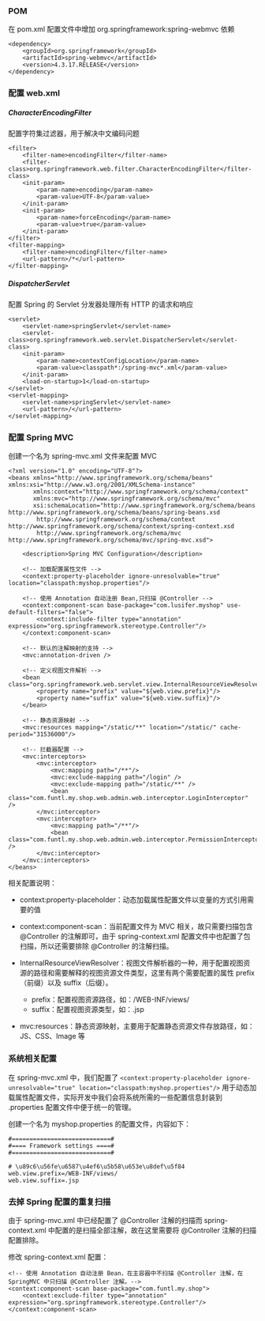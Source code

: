 ### POM

在 pom.xml 配置文件中增加 org.springframework:spring-webmvc 依赖
```
<dependency>
    <groupId>org.springframework</groupId>
    <artifactId>spring-webmvc</artifactId>
    <version>4.3.17.RELEASE</version>
</dependency>
```
### 配置 web.xml

##### CharacterEncodingFilter

配置字符集过滤器，用于解决中文编码问题
```
<filter>
    <filter-name>encodingFilter</filter-name>
    <filter-class>org.springframework.web.filter.CharacterEncodingFilter</filter-class>
    <init-param>
        <param-name>encoding</param-name>
        <param-value>UTF-8</param-value>
    </init-param>
    <init-param>
        <param-name>forceEncoding</param-name>
        <param-value>true</param-value>
    </init-param>
</filter>
<filter-mapping>
    <filter-name>encodingFilter</filter-name>
    <url-pattern>/*</url-pattern>
</filter-mapping>
```
##### DispatcherServlet

配置 Spring 的 Servlet 分发器处理所有 HTTP 的请求和响应
```
<servlet>
    <servlet-name>springServlet</servlet-name>
    <servlet-class>org.springframework.web.servlet.DispatcherServlet</servlet-class>
    <init-param>
        <param-name>contextConfigLocation</param-name>
        <param-value>classpath*:/spring-mvc*.xml</param-value>
    </init-param>
    <load-on-startup>1</load-on-startup>
</servlet>
<servlet-mapping>
    <servlet-name>springServlet</servlet-name>
    <url-pattern>/</url-pattern>
</servlet-mapping>
```
### 配置 Spring MVC

创建一个名为 spring-mvc.xml 文件来配置 MVC
```
<?xml version="1.0" encoding="UTF-8"?>
<beans xmlns="http://www.springframework.org/schema/beans" xmlns:xsi="http://www.w3.org/2001/XMLSchema-instance"
       xmlns:context="http://www.springframework.org/schema/context"
       xmlns:mvc="http://www.springframework.org/schema/mvc"
       xsi:schemaLocation="http://www.springframework.org/schema/beans http://www.springframework.org/schema/beans/spring-beans.xsd
        http://www.springframework.org/schema/context http://www.springframework.org/schema/context/spring-context.xsd
        http://www.springframework.org/schema/mvc http://www.springframework.org/schema/mvc/spring-mvc.xsd">

    <description>Spring MVC Configuration</description>

    <!-- 加载配置属性文件 -->
    <context:property-placeholder ignore-unresolvable="true" location="classpath:myshop.properties"/>

    <!-- 使用 Annotation 自动注册 Bean,只扫描 @Controller -->
    <context:component-scan base-package="com.lusifer.myshop" use-default-filters="false">
        <context:include-filter type="annotation" expression="org.springframework.stereotype.Controller"/>
    </context:component-scan>

    <!-- 默认的注解映射的支持 -->
    <mvc:annotation-driven />

    <!-- 定义视图文件解析 -->
    <bean class="org.springframework.web.servlet.view.InternalResourceViewResolver">
        <property name="prefix" value="${web.view.prefix}"/>
        <property name="suffix" value="${web.view.suffix}"/>
    </bean>

    <!-- 静态资源映射 -->
    <mvc:resources mapping="/static/**" location="/static/" cache-period="31536000"/>
    
    <!-- 拦截器配置 -->
    <mvc:interceptors>
        <mvc:interceptor>
            <mvc:mapping path="/**"/>
            <mvc:exclude-mapping path="/login" />
            <mvc:exclude-mapping path="/static/**" />
            <bean class="com.funtl.my.shop.web.admin.web.interceptor.LoginInterceptor" />
        </mvc:interceptor>
        <mvc:interceptor>
            <mvc:mapping path="/**"/>
            <bean class="com.funtl.my.shop.web.admin.web.interceptor.PermissionInterceptor" />
        </mvc:interceptor>
    </mvc:interceptors>
</beans>
```
相关配置说明：

- context:property-placeholder：动态加载属性配置文件以变量的方式引用需要的值

- context:component-scan：当前配置文件为 MVC 相关，故只需要扫描包含 @Controller 的注解即可，由于 spring-context.xml 配置文件中也配置了包扫描，所以还需要排除 @Controller 的注解扫描。

- InternalResourceViewResolver：视图文件解析器的一种，用于配置视图资源的路径和需要解释的视图资源文件类型，这里有两个需要配置的属性 prefix（前缀）以及 suffix（后缀）。

    - prefix：配置视图资源路径，如：/WEB-INF/views/
    - suffix：配置视图资源类型，如：.jsp
- mvc:resources：静态资源映射，主要用于配置静态资源文件存放路径，如：JS、CSS、Image 等

### 系统相关配置

在 spring-mvc.xml 中，我们配置了 ```<context:property-placeholder ignore-unresolvable="true" location="classpath:myshop.properties"/>``` 用于动态加载属性配置文件，实际开发中我们会将系统所需的一些配置信息封装到 .properties 配置文件中便于统一的管理。

创建一个名为 myshop.properties 的配置文件，内容如下：
```
#============================#
#==== Framework settings ====#
#============================#

# \u89c6\u56fe\u6587\u4ef6\u5b58\u653e\u8def\u5f84
web.view.prefix=/WEB-INF/views/
web.view.suffix=.jsp
```
### 去掉 Spring 配置的重复扫描

由于 spring-mvc.xml 中已经配置了 @Controller 注解的扫描而 spring-context.xml 中配置的是扫描全部注解，故在这里需要将 @Controller 注解的扫描配置排除。

修改 spring-context.xml 配置：
```
<!-- 使用 Annotation 自动注册 Bean，在主容器中不扫描 @Controller 注解，在 SpringMVC 中只扫描 @Controller 注解。-->
<context:component-scan base-package="com.funtl.my.shop">
    <context:exclude-filter type="annotation" expression="org.springframework.stereotype.Controller"/>
</context:component-scan>
```